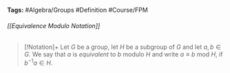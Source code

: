 **Tags:** #Algebra/Groups #Definition #Course/FPM 
###### [[Equivalence Modulo Notation]]
> [!Notation]+
> Let $G$ be a group, let $H$ be a subgroup of $G$ and let $a,b\in G$. We say that $a$ is *equivalent* to $b$ modulo $H$ and write $a\equiv b$ mod $H$, if $b^{-1}a\in H$.